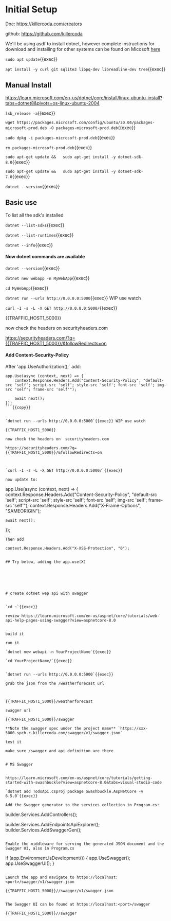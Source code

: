 
# Initial Setup

Doc: https://killercoda.com/creators

github: https://github.com/killercoda

We'll be using asdf to install dotnet, however complete instructions for download and installing for other systems can be found on Micosoft [here](https://dotnet.microsoft.com/en-us/download)

`sudo apt update`{{exec}}

`apt install -y curl git sqlite3 libpq-dev libreadline-dev tree`{{exec}}

## Manual Install

https://learn.microsoft.com/en-us/dotnet/core/install/linux-ubuntu-install?tabs=dotnet8&pivots=os-linux-ubuntu-2004

`lsb_release -a`{{exec}}


`wget https://packages.microsoft.com/config/ubuntu/20.04/packages-microsoft-prod.deb -O packages-microsoft-prod.deb`{{exec}}

`sudo dpkg -i packages-microsoft-prod.deb`{{exec}}

`rm packages-microsoft-prod.deb`{{exec}}

 `sudo apt-get update &&   sudo apt-get install -y dotnet-sdk-8.0`{{exec}}

  `sudo apt-get update &&   sudo apt-get install -y dotnet-sdk-7.0`{{exec}}


`dotnet --version`{{exec}}


## Basic use

To list all the sdk's installed

`dotnet --list-sdks`{{exec}}

`dotnet --list-runtimes`{{exec}}

`dotnet --info`{{exec}}



#### Now dotnet commands are available
`dotnet --version`{{exec}}


`dotnet new webapp -n MyWebApp`{{exec}}

`cd MyWebApp`{{exec}}

`dotnet run --urls http://0.0.0.0:5000`{{exec}} WIP use watch





`curl -I -s -L -X GET http://0.0.0.0:5000/`{{exec}}


{{TRAFFIC_HOST1_5000}}

now check the headers on  securityheaders.com

https://securityheaders.com/?q={{TRAFFIC_HOST1_5000}}/&followRedirects=on



#### Add Content-Security-Policy

After 'app.UseAuthorization();` add:

```
app.Use(async (context, next) => {
    context.Response.Headers.Add("Content-Security-Policy", "default-src 'self'; script-src 'self'; style-src 'self'; font-src 'self'; img-src 'self'; frame-src 'self'");

    await next();
});
```{{copy}}


`dotnet run --urls http://0.0.0.0:5000`{{exec}} WIP use watch

{{TRAFFIC_HOST1_5000}}

now check the headers on  securityheaders.com

https://securityheaders.com/?q={{TRAFFIC_HOST1_5000}}/&followRedirects=on



`curl -I -s -L -X GET http://0.0.0.0:5000/`{{exec}}

now update to:

```
app.Use(async (context, next) => {
    context.Response.Headers.Add("Content-Security-Policy", "default-src 'self'; script-src 'self'; style-src 'self'; font-src 'self'; img-src 'self'; frame-src 'self'");
    context.Response.Headers.Add("X-Frame-Options", "SAMEORIGIN");

    await next();
});
```
Then add

```
    context.Response.Headers.Add("X-XSS-Protection", "0");
```

## Try below, adding the app.use(X)






# create dotnet wep api with swagger


`cd ~`{{exec}}

review https://learn.microsoft.com/en-us/aspnet/core/tutorials/web-api-help-pages-using-swagger?view=aspnetcore-8.0


build it

run it

`dotnet new webapi -n YourProjectName`{{exec}}

`cd YourProjectName/`{{exec}}


`dotnet run --urls http://0.0.0.0:5000`{{exec}}

grab the json from the /weatherforecast url



{{TRAFFIC_HOST1_5000}}/weatherforecast

swagger url

{{TRAFFIC_HOST1_5000}}/swagger

**Note the swagger spec under the project name** `https://xxx-5000.spch.r.killercoda.com/swagger/v1/swagger.json`

test it

make sure /swagger and api definition are there


# MS Swagger


https://learn.microsoft.com/en-us/aspnet/core/tutorials/getting-started-with-swashbuckle?view=aspnetcore-8.0&tabs=visual-studio-code

`dotnet add TodoApi.csproj package Swashbuckle.AspNetCore -v 6.5.0`{{exec}}

Add the Swagger generator to the services collection in Program.cs:

```
builder.Services.AddControllers();

builder.Services.AddEndpointsApiExplorer();
builder.Services.AddSwaggerGen();
```

Enable the middleware for serving the generated JSON document and the Swagger UI, also in Program.cs

```
if (app.Environment.IsDevelopment())
{
    app.UseSwagger();
    app.UseSwaggerUI();
}
```

Launch the app and navigate to https://localhost:<port>/swagger/v1/swagger.json

{{TRAFFIC_HOST1_5000}}//swagger/v1/swagger.json


The Swagger UI can be found at https://localhost:<port>/swagger

{{TRAFFIC_HOST1_5000}}//swagger
